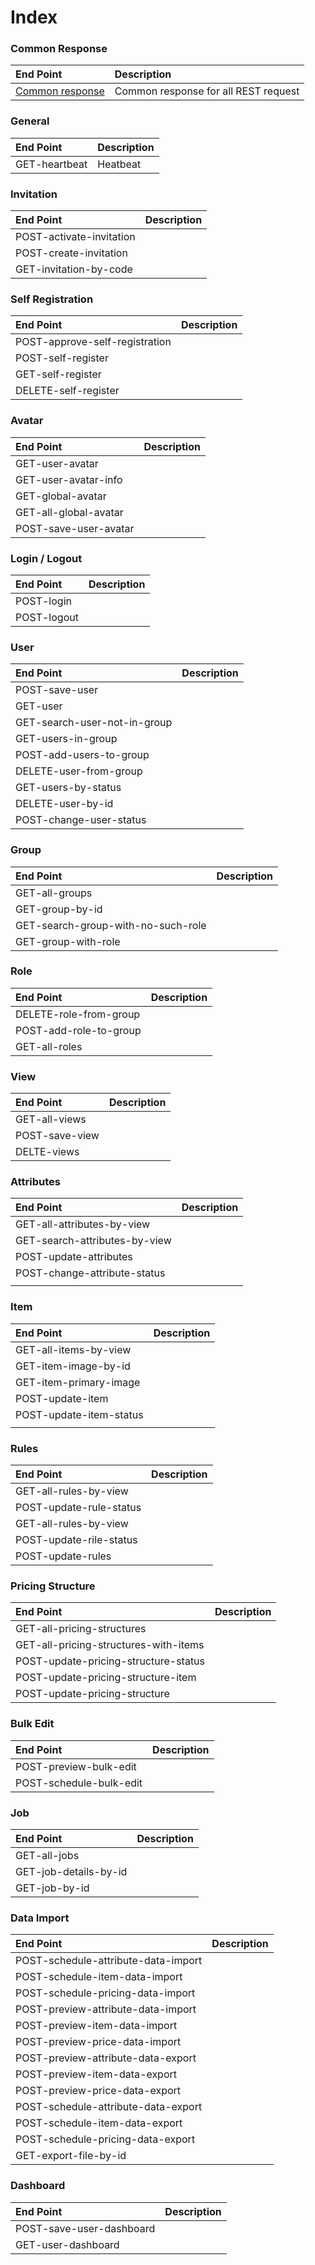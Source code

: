# Index

### Common Response

| End Point | Description |
| :--- | :--- |
| [Common response](common-response.md) | Common response for all REST request |

### General

| End Point | Description |
| :--- | :--- |
| GET-heartbeat | Heatbeat |

### Invitation

| End Point | Description |
| :--- | :--- |
| POST-activate-invitation |  |
| POST-create-invitation |  |
| GET-invitation-by-code |  |

### Self Registration

| End Point | Description |
| :--- | :--- |
| POST-approve-self-registration |  |
| POST-self-register |  |
| GET-self-register |  |
| DELETE-self-register |  |

### Avatar

| End Point | Description |
| :--- | :--- |
| GET-user-avatar |  |
| GET-user-avatar-info |  |
| GET-global-avatar |  |
| GET-all-global-avatar |  |
| POST-save-user-avatar |  |

### Login / Logout

| End Point | Description |
| :--- | :--- |
| POST-login |  |
| POST-logout |  |

### User

| End Point | Description |
| :--- | :--- |
| POST-save-user |  |
| GET-user |  |
| GET-search-user-not-in-group |  |
| GET-users-in-group |  |
| POST-add-users-to-group |  |
| DELETE-user-from-group |  |
| GET-users-by-status |  |
| DELETE-user-by-id |  |
| POST-change-user-status |  |

### Group

| End Point | Description |
| :--- | :--- |
| GET-all-groups |  |
| GET-group-by-id |  |
| GET-search-group-with-no-such-role |  |
| GET-group-with-role |  |

### Role

| End Point | Description |
| :--- | :--- |
| DELETE-role-from-group |  |
| POST-add-role-to-group |  |
| GET-all-roles |  |

### View

| End Point | Description |
| :--- | :--- |
| GET-all-views |  |
| POST-save-view |  |
| DELTE-views |  |

### Attributes

| End Point | Description |
| :--- | :--- |
| GET-all-attributes-by-view |  |
| GET-search-attributes-by-view |  |
| POST-update-attributes |  |
| POST-change-attribute-status |  |
|  |  |

### Item

| End Point | Description |
| :--- | :--- |
| GET-all-items-by-view |  |
| GET-item-image-by-id |  |
| GET-item-primary-image |  |
| POST-update-item |  |
| POST-update-item-status |  |
|  |  |

### Rules

| End Point | Description |
| :--- | :--- |
| GET-all-rules-by-view |  |
| POST-update-rule-status |  |
| GET-all-rules-by-view |  |
| POST-update-rile-status |  |
| POST-update-rules |  |

### Pricing Structure

| End Point | Description |
| :--- | :--- |
| GET-all-pricing-structures |  |
| GET-all-pricing-structures-with-items |  |
| POST-update-pricing-structure-status |  |
| POST-update-pricing-structure-item |  |
| POST-update-pricing-structure |  |

### Bulk Edit

| End Point | Description |
| :--- | :--- |
| POST-preview-bulk-edit |  |
| POST-schedule-bulk-edit |  |

### Job

| End Point | Description |
| :--- | :--- |
| GET-all-jobs |  |
| GET-job-details-by-id |  |
| GET-job-by-id |  |

### Data Import

| End Point | Description |
| :--- | :--- |
| POST-schedule-attribute-data-import |  |
| POST-schedule-item-data-import |  |
| POST-schedule-pricing-data-import |  |
| POST-preview-attribute-data-import |  |
| POST-preview-item-data-import |  |
| POST-preview-price-data-import |  |
| POST-preview-attribute-data-export |  |
| POST-preview-item-data-export |  |
| POST-preview-price-data-export |  |
| POST-schedule-attribute-data-export |  |
| POST-schedule-item-data-export |  |
| POST-schedule-pricing-data-export |  |
| GET-export-file-by-id |  |

### Dashboard 

| End Point | Description |
| :--- | :--- |
| POST-save-user-dashboard |  |
| GET-user-dashboard |  |

